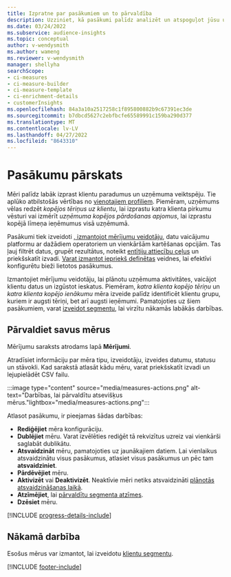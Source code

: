 ```yaml
---
title: Izpratne par pasākumiem un to pārvaldība
description: Uzziniet, kā pasākumi palīdz analizēt un atspoguļot jūsu uzņēmuma darbību.
ms.date: 03/24/2022
ms.subservice: audience-insights
ms.topic: conceptual
author: v-wendysmith
ms.author: wameng
ms.reviewer: v-wendysmith
manager: shellyha
searchScope:
- ci-measures
- ci-measure-builder
- ci-measure-template
- ci-enrichment-details
- customerInsights
ms.openlocfilehash: 84a3a10a2517258c1f895800882b9c67391ec3de
ms.sourcegitcommit: b7dbcd5627c2ebfbcfe65589991c159ba290d377
ms.translationtype: MT
ms.contentlocale: lv-LV
ms.lasthandoff: 04/27/2022
ms.locfileid: "8643310"
---
```

# <a name="measures-overview"></a>Pasākumu pārskats

Mēri palīdz labāk izprast klientu paradumus un uzņēmuma veiktspēju. Tie aplūko atbilstošās vērtības no [vienotajiem profiliem](data-unification.md). Piemēram, uzņēmums vēlas redzēt *kopējos tēriņus uz klientu*, lai izprastu katra klienta pirkumu vēsturi vai izmērīt *uzņēmuma kopējos pārdošanas apjomus*, lai izprastu kopējā līmeņa ieņēmumus visā uzņēmumā.  

Pasākumi tiek izveidoti [, izmantojot mērījumu veidotāju](measure-builder.md), datu vaicājumu platformu ar dažādiem operatoriem un vienkāršām kartēšanas opcijām. Tas ļauj filtrēt datus, grupēt rezultātus, noteikt [entītiju attiecību ceļus](relationships.md) un priekšskatīt izvadi. [Varat izmantot iepriekš definētas](measure-templates.md) veidnes, lai efektīvi konfigurētu bieži lietotos pasākumus.

Izmantojiet mērījumu veidotāju, lai plānotu uzņēmuma aktivitātes, vaicājot klientu datus un izgūstot ieskatus. Piemēram, *katra klienta kopējo tēriņu* un *katra klienta kopējo ienākumu* mēra izveide palīdz identificēt klientu grupu, kuriem ir augsti tēriņi, bet arī augsti ieņēmumi. Pamatojoties uz šiem pasākumiem, varat [izveidot segmentu](segments.md), lai virzītu nākamās labākās darbības.

## <a name="manage-your-measures"></a>Pārvaldiet savus mērus

Mērījumu saraksts atrodams lapā **Mērījumi**.

Atradīsiet informāciju par mēra tipu, izveidotāju, izveides datumu, statusu un stāvokli. Kad sarakstā atlasāt kādu mēru, varat priekšskatīt izvadi un lejupielādēt CSV failu.

:::image type="content" source="media/measures-actions.png" alt-text="Darbības, lai pārvaldītu atsevišķus mērus."lightbox="media/measures-actions.png":::

Atlasot pasākumu, ir pieejamas šādas darbības:

- **Rediģējiet** mēra konfigurāciju.
- **Dublējiet** mēru. Varat izvēlēties rediģēt tā rekvizītus uzreiz vai vienkārši saglabāt dublikātu.
- **Atsvaidzināt** mēru, pamatojoties uz jaunākajiem datiem. Lai vienlaikus atsvaidzinātu visus pasākumus, atlasiet visus pasākumus un pēc tam **atsvaidziniet**.
- **Pārdēvējiet** mēru.
- **Aktivizēt** vai **Deaktivizēt**. Neaktīvie mēri netiks atsvaidzināti [plānotās atsvaidzināšanas laikā](system.md#schedule-tab).
- **Atzīmējiet**, lai [pārvaldītu segmenta atzīmes](work-with-tags-columns.md#manage-tags).
- **Dzēsiet** mēru.

[!INCLUDE [progress-details-include](includes/progress-details-pane.md)]

## <a name="next-step"></a>Nākamā darbība

Esošus mērus var izmantot, lai izveidotu [klientu segmentu](segments.md).

[!INCLUDE [footer-include](includes/footer-banner.md)]
